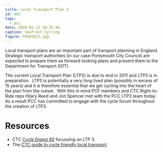 ```yaml
---
title: Local Transport Plan 3
id: 461
tags:
  - pcc
date: 2010-01-12 18:35:46
caption: Seafront Cycling
figure: P9202913.jpg
---
```


Local transport plans are an important part of transport planning in England. Strategic transport authorities (in our case Portsmouth City Council) are expected to prepare them as forward-looking plans and present them to the Department for Transport (DfT).

The current Local Transport Plan (LTP2) is due to end in 2011 and LTP3 is in preparation.  LTP3 is potentially a very long lived plan (possibly in excess of 15 years) and it is therefore essential that we get cycling into the heart of the plan from the outset.  With this in mind PCF members and CTC Right-to-Ride reps Hilary Reed and Jon Spencer met with the PCC LTP3 team today. As a result PCC has committed to engage with the cycle forum throughout the creation of LTP3.

# Resources
* CTC [Cycle Digest 60](http://www.ctc.org.uk/DesktopDefault.aspx?TabID=3361 "Cycle Digest") focussing on LTP 3.
* The [CTC guide to cycle friendly local transport](http://www.ctc.org.uk/DesktopDefault.aspx?TabID=5323 "Cycling: a local transport solution").
